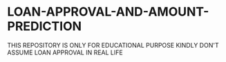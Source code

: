 # LOAN-APPROVAL-AND-AMOUNT-PREDICTION
THIS REPOSITORY IS ONLY FOR EDUCATIONAL PURPOSE KINDLY DON'T ASSUME LOAN APPROVAL IN REAL LIFE
